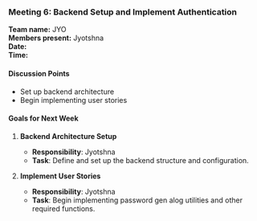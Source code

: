 ### **Meeting 6: Backend Setup and Implement Authentication**

**Team name:** JYO\
**Members present:** Jyotshna\
**Date:**\
**Time:**

#### **Discussion Points**

-   Set up backend architecture
-   Begin implementing user stories

#### **Goals for Next Week**

1.  **Backend Architecture Setup**

    -   **Responsibility**: Jyotshna
    -   **Task**: Define and set up the backend structure and configuration.
2.  **Implement User Stories**

    -   **Responsibility**: Jyotshna
    -   **Task**: Begin implementing password gen alog utilities and other required functions.
